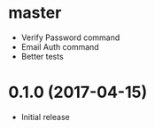 # master
- Verify Password command
- Email Auth command
- Better tests

# 0.1.0 (2017-04-15)
- Initial release
